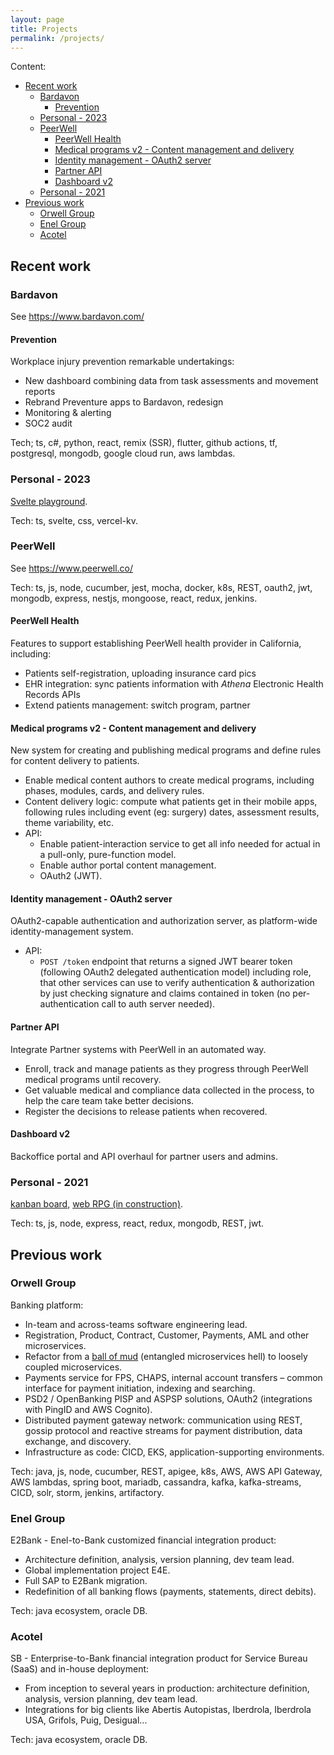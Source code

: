 ```yaml
---
layout: page
title: Projects
permalink: /projects/
---
```


Content:

- [Recent work](#recent-work)
  - [Bardavon](#bardavon)
    - [Prevention](#prevention)
  - [Personal - 2023](#personal---2023)
  - [PeerWell](#peerwell)
    - [PeerWell Health](#peerwell-health)
    - [Medical programs v2 - Content management and delivery](#medical-programs-v2---content-management-and-delivery)
    - [Identity management - OAuth2 server](#identity-management---oauth2-server)
    - [Partner API](#partner-api)
    - [Dashboard v2](#dashboard-v2)
  - [Personal - 2021](#personal---2021)
- [Previous work](#previous-work)
  - [Orwell Group](#orwell-group)
  - [Enel Group](#enel-group)
  - [Acotel](#acotel)

## Recent work

### Bardavon

See <https://www.bardavon.com/>

#### Prevention

Workplace injury prevention remarkable undertakings:

- New dashboard combining data from task assessments and movement reports
- Rebrand Preventure apps to Bardavon, redesign
- Monitoring & alerting
- SOC2 audit

Tech; ts, c#, python, react, remix (SSR), flutter, github actions, tf, postgresql, mongodb, google cloud run, aws lambdas.

### Personal - 2023

[Svelte playground](https://github.com/terracota-p/val-birthday).

Tech: ts, svelte, css, vercel-kv.

### PeerWell

See <https://www.peerwell.co/>

Tech: ts, js, node, cucumber, jest, mocha, docker, k8s, REST, oauth2, jwt, mongodb, express, nestjs, mongoose, react, redux, jenkins.

#### PeerWell Health

Features to support establishing PeerWell health provider in California, including:

- Patients self-registration, uploading insurance card pics
- EHR integration: sync patients information with _Athena_ Electronic Health Records APIs
- Extend patients management: switch program, partner

#### Medical programs v2 - Content management and delivery

New system for creating and publishing medical programs and define rules for content delivery to patients.

- Enable medical content authors to create medical programs, including phases, modules, cards, and delivery rules.
- Content delivery logic: compute what patients get in their mobile apps, following rules including event (eg: surgery) dates, assessment results, theme variability, etc.
- API:
  - Enable patient-interaction service to get all info needed for actual in a pull-only, pure-function model.
  - Enable author portal content management.
  - OAuth2 (JWT).

#### Identity management - OAuth2 server

OAuth2-capable authentication and authorization server, as platform-wide identity-management system.

- API:
  - `POST /token` endpoint that returns a signed JWT bearer token (following OAuth2 delegated authentication model) including role, that other services can use to verify authentication & authorization by just checking signature and claims contained in token (no per-authentication call to auth server needed).

#### Partner API

Integrate Partner systems with PeerWell in an automated way.

- Enroll, track and manage patients as they progress through PeerWell medical programs until recovery.
- Get valuable medical and compliance data collected in the process, to help the care team take better decisions.
- Register the decisions to release patients when recovered.

#### Dashboard v2

Backoffice portal and API overhaul for partner users and admins.

### Personal - 2021

[kanban board](https://bs-kanban-board.herokuapp.com/), [web RPG (in construction)](https://github.com/terracota-p/bs-tabletop-rpg).

Tech: ts, js, node, express, react, redux, mongodb, REST, jwt.

## Previous work

### Orwell Group

Banking platform:

- In-team and across-teams software engineering lead.
- Registration, Product, Contract, Customer, Payments, AML and other microservices.
- Refactor from a [ball of mud](https://en.wikipedia.org/wiki/Big_ball_of_mud) (entangled microservices hell) to loosely coupled microservices.
- Payments service for FPS, CHAPS, internal account transfers – common interface for payment initiation, indexing and searching.
- PSD2 / OpenBanking PISP and ASPSP solutions, OAuth2 (integrations with PingID and AWS Cognito).
- Distributed payment gateway network: communication using REST, gossip protocol and reactive streams for payment distribution, data exchange, and discovery.
- Infrastructure as code: CICD, EKS, application-supporting environments.

Tech: java, js, node, cucumber, REST, apigee, k8s, AWS, AWS API Gateway, AWS lambdas, spring boot, mariadb, cassandra, kafka, kafka-streams, CICD, solr, storm, jenkins, artifactory.

### Enel Group

E2Bank - Enel-to-Bank customized financial integration product:

- Architecture definition, analysis, version planning, dev team lead.
- Global implementation project E4E.
- Full SAP to E2Bank migration.
- Redefinition of all banking flows (payments, statements, direct debits).

Tech: java ecosystem, oracle DB.

### Acotel

SB - Enterprise-to-Bank financial integration product for Service Bureau (SaaS) and in-house deployment:

- From inception to several years in production: architecture definition, analysis, version planning, dev team lead.
- Integrations for big clients like Abertis Autopistas, Iberdrola, Iberdrola USA, Grifols, Puig, Desigual...

Tech: java ecosystem, oracle DB.
